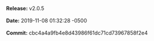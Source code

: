 **Release:** 
v2.0.5
<br><br>**Date:** 
2019-11-08 01:32:28 -0500
<br><br>**Commit:** 
cbc4a4a9fb4e8d43986f61dc71cd73967858f2e4
